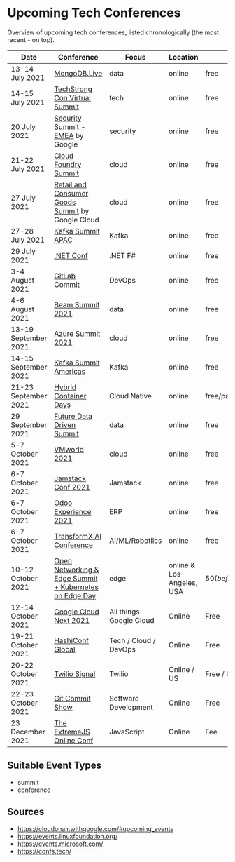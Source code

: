 # Upcoming Tech Conferences

Overview of upcoming tech conferences, listed chronologically (the most recent - on top).

| Date | Conference | Focus | Location | Price | CFP |
| --- | --- | --- | --- | --- | --- |
| 13-14 July 2021 | [MongoDB.Live](https://www.mongodb.com/live) | data | online | free | n/a |
| 14-15 July 2021 | [TechStrong Con Virtual Summit](https://www.mediaopsevents.com/techstrongcon) | tech | online | free | n/a |
| 20 July 2021 | [Security Summit - EMEA](https://cloudonair.withgoogle.com/events/summit-emea-security) by Google | security | online | free | n/a |
| 21-22 July 2021 | [Cloud Foundry Summit](https://www.cloudfoundry.org/events/summit/cfsummit2021/) | cloud | online | free | n/a |
| 27 July 2021 | [Retail and Consumer Goods Summit](https://cloudonair.withgoogle.com/events/summit-retail) by Google Cloud | cloud | online | free | n/a |
| 27-28 July 2021 | [Kafka Summit APAC](https://www.kafka-summit.org/events/kafka-summit-apac-2021/about) | Kafka | online | free | n/a | 
| 29 July 2021 | [.NET Conf](https://focus.dotnetconf.net/) | .NET F# | online | free | n/a | 
| 3-4 August 2021 | [GitLab Commit](https://gitlabcommitvirtual2021.com/) | DevOps | online | free | n/a |
| 4-6 August 2021 | [Beam Summit 2021](https://beam-summit-2021-digital.web.app/) | data | online | free | [13 June 2021](https://sessionize.com/beam-digital-summit-2021) |
| 13-19 September 2021 | [Azure Summit 2021](https://azuresummit.live/) | cloud | online | free | [31 July 2021](https://sessionize.com/azure-summit-2021/) |
| 14-15 September 2021 | [Kafka Summit Americas](https://www.kafka-summit.org/events/kafka-summit-americas-2021/about) | Kafka | online | free | n/a | 
| 21-23 September 2021 | [Hybrid Container Days](https://www.containerdays.io/) | Cloud Native | online | free/paid | n/a |
| 29 September 2021 | [Future Data Driven Summit](https://www.eventbrite.com/e/future-data-driven-summit-event-tickets-157885366381) | data | online | free | n/a |
| 5-7 October 2021 | [VMworld 2021](https://www.vmware.com/vmworld/en/index.html) | cloud | online | free | n/a |
| 6-7 October 2021 | [Jamstack Conf 2021](https://jamstackconf.com/) | Jamstack | online | free | n/a |
| 6-7 October 2021 | [Odoo Experience 2021](https://www.odoo.com/event/odoo-experience-2021-2847/page/oxp21-introduction) | ERP | online | free | [1 July 2021](https://www.odoo.com/event/odoo-experience-2021-2847/track_proposal) |
| 6-7 October 2021 | [TransformX AI Conference](https://www.aicamp.ai/event/eventdetails/W2021100608) | AI/ML/Robotiics | online | free | n/a |
| 10-12 October 2021 | [Open Networking & Edge Summit + Kubernetes on Edge Day](https://events.linuxfoundation.org/open-networking-edge-summit-north-america/) | edge | online & Los Angeles, USA | $50(before Oct 05)/$150 | [20 June 2021](https://events.linuxfoundation.org/open-networking-edge-summit-north-america/program/cfp/) |
| 12-14 October 2021 | [Google Cloud Next 2021](https://cloud.withgoogle.com/next) | All things Google Cloud | Online | Free | n/a |
| 19-21 October 2021 | [HashiConf Global](https://hashiconf.com/global/) | Tech / Cloud / DevOps | Online | Free | n/a |
| 20-22 October 2021 | [Twilio Signal](https://signal.twilio.com/) | Twilio | Online / US | Free / USD 200 | n/a |
| 22-23 October 2021 | [Git Commit Show](https://gitcommit.show/) | Software Development | Online | Free| n/a | 
| 23 December 2021 | [The ExtremeJS Online Conf](https://xtremejs.dev/2021/) | JavaScript | Online | Fee | n/a | 

## Suitable Event Types

- summit
- conference

## Sources

- https://cloudonair.withgoogle.com/#upcoming_events
- https://events.linuxfoundation.org/
- https://events.microsoft.com/
- https://confs.tech/
